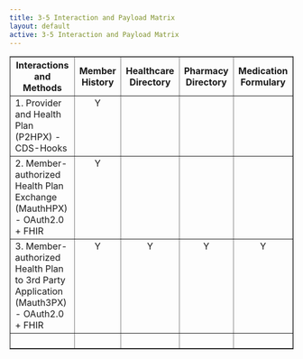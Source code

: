 ```yaml
---
title: 3-5 Interaction and Payload Matrix
layout: default
active: 3-5 Interaction and Payload Matrix
---
```


<table width="100%" cellspacing="2" cellpadding="2" border="1">
<tbody>
<tr>
<th> Interactions and Methods </th>
<th> Member History </th>
<th> Healthcare Directory </th>
<th> Pharmacy Directory </th>
<th> Medication Formulary </th>
</tr>
<tr>
<td valign="top">1. Provider and Health Plan (P2HPX) -
CDS-Hooks </td>
<td align="center" valign="top">Y<br>
</td>
<td valign="top"><br>
</td>
<td valign="top">&nbsp; </td>
<td valign="top"><br>
</td>
</tr>
<tr>
<td valign="top">2. Member-authorized Health Plan Exchange
(MauthHPX) - OAuth2.0 + FHIR </td>
<td align="center" valign="top">Y<br>
</td>
<td valign="top"><br>
</td>
<td valign="top"><br>
</td>
<td valign="top"><br>
</td>
</tr>
<tr>
<td valign="top">3. Member-authorized Health Plan to 3rd Party
Application (Mauth3PX) - OAuth2.0 + FHIR </td>
<td align="center" valign="top">Y<br>
</td>
<td align="center" valign="top">Y<br>
</td>
<td align="center" valign="top">Y<br>
</td>
<td align="center" valign="top">Y<br>
</td>
</tr>
<tr>
<td valign="top"><br>
</td>
<td valign="top"><br>
</td>
<td valign="top"><br>
</td>
<td valign="top"><br>
</td>
<td valign="top"><br>
</td>
</tr>
</tbody>
</table>
